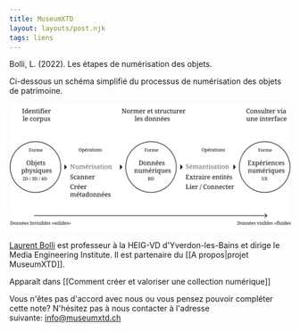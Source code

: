 ```yaml
---
title: MuseumXTD
layout: layouts/post.njk
tags: liens
---
```

Bolli, L. (2022). Les étapes de numérisation des objets.

Ci-dessous un schéma simplifié du processus de numérisation des objets de patrimoine.  

<picture>
  <source media="(max-width: 599px)" srcset="/images/Bolli-L_Les-étapes-de-numérisation-des-objets_mobile.svg" />
  <source media="(min-width: 600px)" srcset="/images/Bolli-L_Les-étapes-de-numérisation-des-objets.svg" />
  <img src="/images/Bolli-L_Les-étapes-de-numérisation-des-objets.svg" alt="Shéma du processus. Des Données Invisibles «solides» aux Données visibles «fluides». 1, Identifier le corpus: Objets physiques. 2, Scanner et Créer les métadonnées. 3, Normer et structurer les données: Données numériques. 4, Sémantisation, Extraire entités et Lier / Connecter. 5. Consulter via une interface." />
</picture>

[Laurent Bolli](https://www.linkedin.com/in/laurentbolli/) est professeur à la HEIG-VD d'Yverdon-les-Bains et dirige le Media Engineering Institute. Il est partenaire du [[A propos|projet MuseumXTD]].  


Apparaît dans [[Comment créer et valoriser une collection numérique]]

Vous n'êtes pas d'accord avec nous ou vous pensez pouvoir compléter cette note? N'hésitez pas à nous contacter à l'adresse suivante: [info@museumxtd.ch](mailto:info@museumxtd.ch)